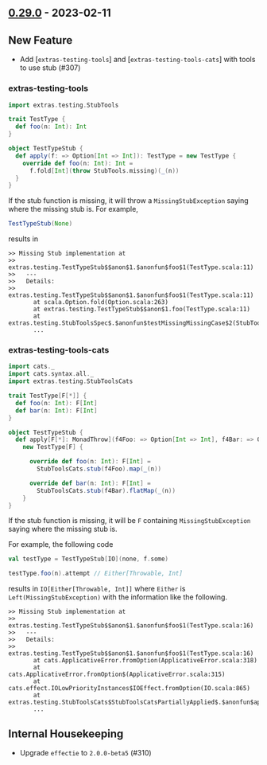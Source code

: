 ## [0.29.0](https://github.com/Kevin-Lee/extras/issues?utf8=%E2%9C%93&q=is%3Aissue+is%3Aclosed+-label%3Ainvalid+milestone%3Amilestone30) - 2023-02-11

## New Feature
* Add [`extras-testing-tools`] and [`extras-testing-tools-cats`] with tools to use stub (#307)
### extras-testing-tools
```scala
import extras.testing.StubTools

trait TestType {
  def foo(n: Int): Int
}

object TestTypeStub {
  def apply(f: => Option[Int => Int]): TestType = new TestType {
    override def foo(n: Int): Int =
      f.fold[Int](throw StubTools.missing)(_(n))
  }
}
```
If the stub function is missing, it will throw a `MissingStubException` saying where the missing stub is.
For example,
```scala
TestTypeStub(None)
```
results in
```
>> Missing Stub implementation at
>>   extras.testing.TestTypeStub$$anon$1.$anonfun$foo$1(TestType.scala:11)
>>   ---
>>   Details:
>>   extras.testing.TestTypeStub$$anon$1.$anonfun$foo$1(TestType.scala:11)
       at scala.Option.fold(Option.scala:263)
       at extras.testing.TestTypeStub$$anon$1.foo(TestType.scala:11)
       at extras.testing.StubToolsSpec$.$anonfun$testMissingMissingCase$2(StubToolsSpec.scala:33)
       ...
```

### extras-testing-tools-cats
```scala
import cats._
import cats.syntax.all._
import extras.testing.StubToolsCats

trait TestType[F[*]] {
  def foo(n: Int): F[Int]
  def bar(n: Int): F[Int]
}

object TestTypeStub {
  def apply[F[*]: MonadThrow](f4Foo: => Option[Int => Int], f4Bar: => Option[Int => F[Int]]): TestType[F] =
    new TestType[F] {

      override def foo(n: Int): F[Int] =
        StubToolsCats.stub(f4Foo).map(_(n))

      override def bar(n: Int): F[Int] =
        StubToolsCats.stub(f4Bar).flatMap(_(n))
    }
}
```
If the stub function is missing, it will be `F` containing `MissingStubException` saying where the missing stub is.

For example, the following code
```scala
val testType = TestTypeStub[IO](none, f.some)

testType.foo(n).attempt // Either[Throwable, Int]
```
results in `IO[Either[Throwable, Int]]` where `Either` is `Left(MissingStubException)` with the information like the following.
```
>> Missing Stub implementation at
>>   extras.testing.TestTypeStub$$anon$1.$anonfun$foo$1(TestType.scala:16)
>>   ---
>>   Details:
>>   extras.testing.TestTypeStub$$anon$1.$anonfun$foo$1(TestType.scala:16)
       at cats.ApplicativeError.fromOption(ApplicativeError.scala:318)
       at cats.ApplicativeError.fromOption$(ApplicativeError.scala:315)
       at cats.effect.IOLowPriorityInstances$IOEffect.fromOption(IO.scala:865)
       at extras.testing.StubToolsCats$StubToolsCatsPartiallyApplied$.$anonfun$apply$1(StubToolsCats.scala:24)
       ...
```

## Internal Housekeeping
* Upgrade `effectie` to `2.0.0-beta5` (#310)
